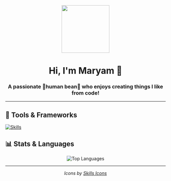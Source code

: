 <div align="center">
  <img height="150" src="https://media3.giphy.com/media/v1.Y2lkPTc5MGI3NjExeTRuejdudWY3bzF6YXl0Z25oYXd3Nm1qNXZ0eGJhYWM2d3hwMnlpdyZlcD12MV9naWZzX3NlYXJjaCZjdD1n/L1R1tvI9svkIWwpVYr/100.webp" />
</div>

<h1 align="center">Hi, I'm Maryam 👋</h1>
<h3 align="center">A passionate 🫘human bean🫘 who enjoys creating things I like from code!</h3>

---

## 🔧 Tools & Frameworks

[![Skills](https://skills.syvixor.com/api/icons?perline=7&i=python,googlecolaboratory,jupyter,pytorch,tensorflow,huggingface,html,css3,javascript,typescript,reactjs,tailwindcss,astro,fastapi,googlegemini,googlecloud,mysql,firebase,supabase,figma)](https://github.com/syvixor/skills-icons)

## 📊 Stats & Languages

<div align="center">
  <img src="https://github-readme-stats.vercel.app/api/top-langs/?username=mrym-emm&layout=compact&theme=radical&hide_border=true" alt="Top Languages" />
</div>

---

<div align="center">
  <em>Icons by <a href="https://github.com/syvixor/skills-icons">Skills Icons</a></em>
</div>
